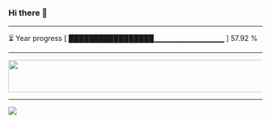 ### Hi there 👋
---
⏳ Year progress [ █████████████████▁▁▁▁▁▁▁▁▁▁▁▁▁ ] 57.92 %

---

<a href="https://dev.chrisewart.com/spotify?open">
    <img src="https://dev.chrisewart.com/spotify" width="540" height="64">
</a> 


---
![](https://komarev.com/ghpvc/?username=ChrisE217&color=656d6f&abbreviated=true&label=Views&style=for-the-badge)

